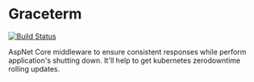 # Graceterm 
[![Build Status](https://travis-ci.org/matheusneder/graceterm.svg?branch=master)](https://travis-ci.org/matheusneder/graceterm)

AspNet Core middleware to ensure consistent responses while perform application's shutting down. It'll help to get kubernetes zerodowntime rolling updates.
